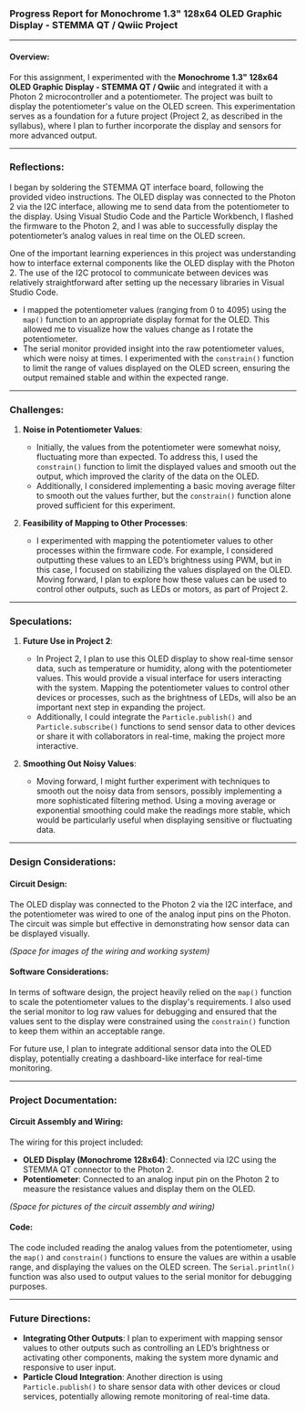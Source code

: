 ### Progress Report for Monochrome 1.3" 128x64 OLED Graphic Display - STEMMA QT / Qwiic Project

---

#### Overview:
For this assignment, I experimented with the **Monochrome 1.3" 128x64 OLED Graphic Display - STEMMA QT / Qwiic** and integrated it with a Photon 2 microcontroller and a potentiometer. The project was built to display the potentiometer's value on the OLED screen. This experimentation serves as a foundation for a future project (Project 2, as described in the syllabus), where I plan to further incorporate the display and sensors for more advanced output.

---

### Reflections:

I began by soldering the STEMMA QT interface board, following the provided video instructions. The OLED display was connected to the Photon 2 via the I2C interface, allowing me to send data from the potentiometer to the display. Using Visual Studio Code and the Particle Workbench, I flashed the firmware to the Photon 2, and I was able to successfully display the potentiometer’s analog values in real time on the OLED screen.

One of the important learning experiences in this project was understanding how to interface external components like the OLED display with the Photon 2. The use of the I2C protocol to communicate between devices was relatively straightforward after setting up the necessary libraries in Visual Studio Code.

- I mapped the potentiometer values (ranging from 0 to 4095) using the `map()` function to an appropriate display format for the OLED. This allowed me to visualize how the values change as I rotate the potentiometer.
- The serial monitor provided insight into the raw potentiometer values, which were noisy at times. I experimented with the `constrain()` function to limit the range of values displayed on the OLED screen, ensuring the output remained stable and within the expected range.

---

### Challenges:

1. **Noise in Potentiometer Values**:
   - Initially, the values from the potentiometer were somewhat noisy, fluctuating more than expected. To address this, I used the `constrain()` function to limit the displayed values and smooth out the output, which improved the clarity of the data on the OLED.
   - Additionally, I considered implementing a basic moving average filter to smooth out the values further, but the `constrain()` function alone proved sufficient for this experiment.

2. **Feasibility of Mapping to Other Processes**:
   - I experimented with mapping the potentiometer values to other processes within the firmware code. For example, I considered outputting these values to an LED’s brightness using PWM, but in this case, I focused on stabilizing the values displayed on the OLED. Moving forward, I plan to explore how these values can be used to control other outputs, such as LEDs or motors, as part of Project 2.

---

### Speculations:

1. **Future Use in Project 2**:
   - In Project 2, I plan to use this OLED display to show real-time sensor data, such as temperature or humidity, along with the potentiometer values. This would provide a visual interface for users interacting with the system. Mapping the potentiometer values to control other devices or processes, such as the brightness of LEDs, will also be an important next step in expanding the project.
   - Additionally, I could integrate the `Particle.publish()` and `Particle.subscribe()` functions to send sensor data to other devices or share it with collaborators in real-time, making the project more interactive.

2. **Smoothing Out Noisy Values**:
   - Moving forward, I might further experiment with techniques to smooth out the noisy data from sensors, possibly implementing a more sophisticated filtering method. Using a moving average or exponential smoothing could make the readings more stable, which would be particularly useful when displaying sensitive or fluctuating data.

---

### Design Considerations:

#### Circuit Design:
The OLED display was connected to the Photon 2 via the I2C interface, and the potentiometer was wired to one of the analog input pins on the Photon. The circuit was simple but effective in demonstrating how sensor data can be displayed visually.

*(Space for images of the wiring and working system)*

#### Software Considerations:
In terms of software design, the project heavily relied on the `map()` function to scale the potentiometer values to the display's requirements. I also used the serial monitor to log raw values for debugging and ensured that the values sent to the display were constrained using the `constrain()` function to keep them within an acceptable range.

For future use, I plan to integrate additional sensor data into the OLED display, potentially creating a dashboard-like interface for real-time monitoring.

---

### Project Documentation:

#### Circuit Assembly and Wiring:
The wiring for this project included:
- **OLED Display (Monochrome 128x64)**: Connected via I2C using the STEMMA QT connector to the Photon 2.
- **Potentiometer**: Connected to an analog input pin on the Photon 2 to measure the resistance values and display them on the OLED.

*(Space for pictures of the circuit assembly and wiring)*

#### Code:
The code included reading the analog values from the potentiometer, using the `map()` and `constrain()` functions to ensure the values are within a usable range, and displaying the values on the OLED screen. The `Serial.println()` function was also used to output values to the serial monitor for debugging purposes.

---

### Future Directions:
- **Integrating Other Outputs**: I plan to experiment with mapping sensor values to other outputs such as controlling an LED’s brightness or activating other components, making the system more dynamic and responsive to user input.
- **Particle Cloud Integration**: Another direction is using `Particle.publish()` to share sensor data with other devices or cloud services, potentially allowing remote monitoring of real-time data.


